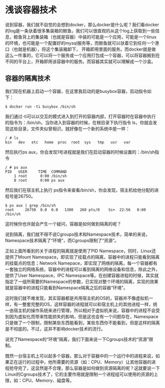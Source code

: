 # 浅谈容器技术
说到容器，我们就不自觉的会想到docker，那么docker是什么呢？我们看docker的log是一条驮着很多集装箱的鲸鱼，我们可以很直观的从这个log上获取到一些信息，鲸鱼背上的集装箱（也就是容器）中装的可能是一个应用，可能是一个linux的环境，也可能是一个配置好的mysql服务等，而鲸鱼就可以驮着它到任何一个港口（也就是机器），将这个集装箱卸下， 开箱即用里面的服务。而docker就是做这么一件事的，它可以将一个服务或一个应用打包成一个容器，可以将容器搬到在不同的平台上，开箱即用该容器中的服务。而容器其实就可以理解成一个沙盒。

## 容器的隔离技术
我们现在机器上启动一个容器，在这里我启动的是busybox容器，启动指令如下：

```
$ docker run -ti busybox /bin/sh
```
我们通过-ti可以以交互的模式进入到打开的容器内部，打开容器时在容器中执行的指令为：/bin/sh，当你进入到容器的时候，在根目录下执行指令 ls，你就会发现这些目录，文件夹似曾相识，就好像在一个新的系统中是一样：

```
/ # ls
bin   dev   etc   home  proc  root  sys   tmp   usr   var
```
然后执行ps aux，你会发现1号进程就是我们在启动容器的时候设置的：/bin/sh指令

```
/ # ps aux
PID   USER     TIME  COMMAND
    1 root      0:00 /bin/sh
    8 root      0:00 ps aux
```
然后我们在宿主机上执行 ps指令来查看/bin/sh，你会发现，宿主机给他分配的进程号是26750。

```
$ ps aux | grep /bin/sh
root     26750  0.0  0.0   1300   260 pts/0    Ss+  22:56   0:00 /bin/sh
```
这时候你也许就会产生一个疑问，容器是如何做到隔离的呢？

说到隔离，我们就不得不说Cgroups技术和Namespace技术，简单的来说，Namespace技术隔离了“环境”，而Cgroups限制了“资源”。

正如上面所看到的关于进程的隔离就是使用了PID Namespace，同时，Linux还提供了Mount Namespace，即实现了挂载点的隔离，容器中的进程只能看到隔离的挂载点的信息；Network Namepace，即实现了网络的隔离，每一个容器都有一套独立的网络系统，容器中的进程可以看到隔离的网络设备和信息，除此之外，提供了User Namespace，IPC Namespace等。在创建容器进程的时候，其实就指定了一组所需要的Namespace的参数，已实现对整个环境的隔离，实现的效果就是容器中的进程只能看到Namespace隔离之后的容器“环境”。

这时我们就不难发现，其实容器都是共用宿主机的OS的，容器并不像虚拟机一样，有一整套完整的OS，这样容器的进程就可以和宿主机上的其他进程一样，统一由宿主机的操作系统来进行管理，所以相对于虚拟机来说，容器中的进程不会受到因为虚拟化而带来性能损失的影响，但是这也会有一个问题存在，Namespace只是做了一个限制，限制某些东西能看到，某些东西你不能看到，但是这样的隔离是不彻底的。不过，这并不影响docker技术的流行。

说完了Namespace的“环境”隔离，我们下面来说一下Cgroups技术的“资源”限制。

既然一台宿主机上可以起多个容器，那么对于容器中的一个运行中的进程来说，如果正在运行的过程中，他所需要的资源（如：CPU、Memory）让其他容器的进程抢夺完了，这显然是不合理，那么容器是如何做到资源隔离的呢？这就要说一下Linux的Cgroups技术了，它的主要作用就是限制一个进程组可以使用的资源的上限，如：CPU、Memory、磁盘等。
